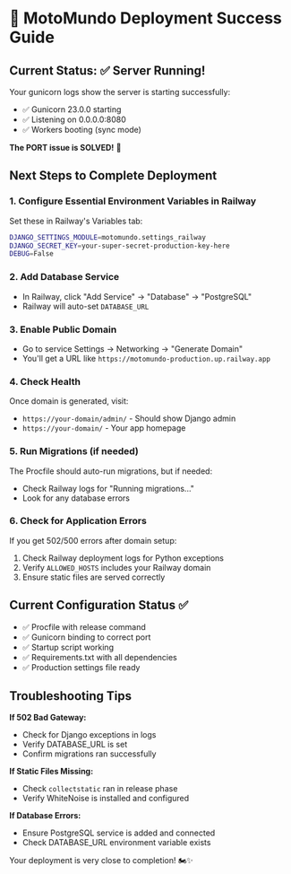 # 🎉 MotoMundo Deployment Success Guide

## Current Status: ✅ Server Running!

Your gunicorn logs show the server is starting successfully:
- ✅ Gunicorn 23.0.0 starting
- ✅ Listening on 0.0.0.0:8080 
- ✅ Workers booting (sync mode)

**The PORT issue is SOLVED!** 🚀

## Next Steps to Complete Deployment

### 1. Configure Essential Environment Variables in Railway

Set these in Railway's Variables tab:

```bash
DJANGO_SETTINGS_MODULE=motomundo.settings_railway
DJANGO_SECRET_KEY=your-super-secret-production-key-here
DEBUG=False
```

### 2. Add Database Service
- In Railway, click "Add Service" → "Database" → "PostgreSQL"
- Railway will auto-set `DATABASE_URL`

### 3. Enable Public Domain
- Go to service Settings → Networking → "Generate Domain"
- You'll get a URL like `https://motomundo-production.up.railway.app`

### 4. Check Health
Once domain is generated, visit:
- `https://your-domain/admin/` - Should show Django admin
- `https://your-domain/` - Your app homepage

### 5. Run Migrations (if needed)
The Procfile should auto-run migrations, but if needed:
- Check Railway logs for "Running migrations..."
- Look for any database errors

### 6. Check for Application Errors
If you get 502/500 errors after domain setup:
1. Check Railway deployment logs for Python exceptions
2. Verify `ALLOWED_HOSTS` includes your Railway domain
3. Ensure static files are served correctly

## Current Configuration Status ✅

- ✅ Procfile with release command
- ✅ Gunicorn binding to correct port 
- ✅ Startup script working
- ✅ Requirements.txt with all dependencies
- ✅ Production settings file ready

## Troubleshooting Tips

**If 502 Bad Gateway:**
- Check for Django exceptions in logs
- Verify DATABASE_URL is set
- Confirm migrations ran successfully

**If Static Files Missing:**
- Check `collectstatic` ran in release phase
- Verify WhiteNoise is installed and configured

**If Database Errors:**
- Ensure PostgreSQL service is added and connected
- Check DATABASE_URL environment variable exists

Your deployment is very close to completion! 🏍️✨
